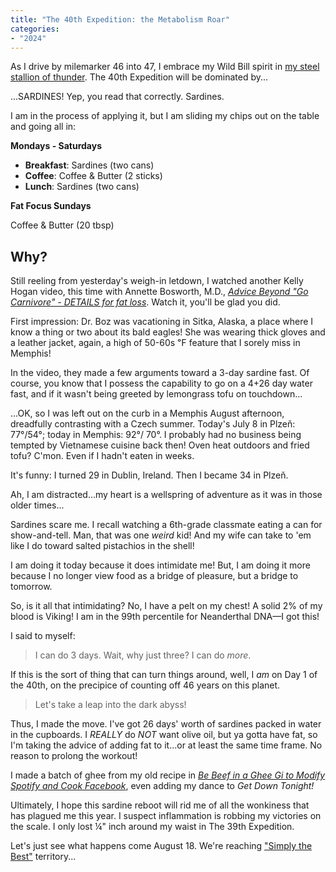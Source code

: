```yaml
---
title: "The 40th Expedition: the Metabolism Roar"
categories:
- "2024"
---
```


As I drive by milemarker 46 into 47, I embrace my Wild Bill spirit in [my steel stallion of thunder](/diary/poetry/the-drive/).  The 40th Expedition will be dominated by...

...SARDINES!  Yep, you read that correctly. Sardines.

I am in the process of applying it, but I am sliding my chips out on the table and going all in:

**Mondays - Saturdays**

* **Breakfast**: Sardines (two cans)
* **Coffee**: Coffee & Butter (2 sticks)
* **Lunch**: Sardines (two cans)

**Fat Focus Sundays**

Coffee & Butter (20 tbsp)

## Why?

Still reeling from yesterday's weigh-in letdown, I watched another Kelly Hogan video, this time with Annette Bosworth, M.D., [*Advice Beyond "Go Carnivore" - DETAILS for fat loss*](https://www.youtube.com/watch?v=bAzgYR2VXxw).  Watch it, you'll be glad you did.

First impression: Dr. Boz was vacationing in Sitka, Alaska, a place where I know a thing or two about its bald eagles!  She was wearing thick gloves and a leather jacket, again, a high of 50-60s ℉ feature that I sorely miss in Memphis!

In the video, they made a few arguments toward a 3-day sardine fast.  Of course, you know that I possess the capability to go on a 4+26 day water fast, and if it wasn't being greeted by lemongrass tofu on touchdown...

...OK, so I was left out on the curb in a Memphis August afternoon, dreadfully contrasting with a Czech summer.  Today's July 8 in Plzeň: 77°/54°; today in Memphis: 92°/ 70°.  I probably had no business being tempted by Vietnamese cuisine back then!  Oven heat outdoors and fried tofu?  C'mon.  Even if I hadn't eaten in weeks.

It's funny: I turned 29 in Dublin, Ireland.  Then I became 34 in Plzeň.

Ah, I am distracted...my heart is a wellspring of adventure as it was in those older times...  

Sardines scare me.  I recall watching a 6th-grade classmate eating a can for show-and-tell.  Man, that was one *weird* kid!  And my wife can take to 'em like I do toward salted pistachios in the shell!  

I am doing it today because it does intimidate me!  But, I am doing it more because I no longer view food as a bridge of pleasure, but a bridge to tomorrow.

So, is it all that intimidating?   No, I have a pelt on my chest!  A solid 2% of my blood is Viking!  I am in the 99th percentile for Neanderthal DNA—I got this!

I said to myself: 

> I can do 3 days.  Wait, why just three?  I can do *more*.    
>  
If this is the sort of thing that can turn things around, well, I *am* on Day 1 of the 40th, on the precipice of counting off 46 years on this planet.    
>  
> Let's take a leap into the dark abyss! 

Thus, I made the move.  I've got 26 days' worth of sardines packed in water in the cupboards.  I *REALLY* do *NOT* want olive oil, but ya gotta have fat, so I'm taking the advice of adding fat to it...or at least the same time frame.  No reason to prolong the workout!  

I made a batch of ghee from my old recipe in [*Be Beef in a Ghee Gi to Modify Spotify and Cook Facebook*](/2023-02-01-be-beef/), even adding my dance to *Get Down Tonight!*

Ultimately, I hope this sardine reboot will rid me of all the wonkiness that has plagued me this year.  I suspect inflammation is robbing my victories on the scale.  I only lost ¼" inch around my waist in The 39th Expedition. 

Let's just see what happens come August 18.  We're reaching ["Simply the Best"](https://open.spotify.com/track/4OeFQtRyT7vsLnRTv7t8YT?si=3c328e9f5ade4e3d) territory...  